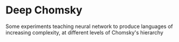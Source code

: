 # Deep Chomsky

Some experiments teaching neural network to produce languages of increasing complexity, at different levels of Chomsky's hierarchy
